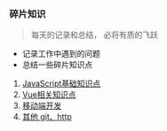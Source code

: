 ### 碎片知识
> 每天的记录和总结， 必将有质的飞跃
- 记录工作中遇到的问题
- 总结一些碎片知识点

1. [JavaScript基础知识点](https://github.com/dale426/long-Fragment-Knowledge/issues/1)
2. [Vue相关知识点](https://github.com/dale426/long-Fragment-Knowledge/issues/2)
3. [移动端开发](https://github.com/dale426/long-Fragment-Knowledge/issues/3)
4. [其他 git、http](https://github.com/dale426/long-Fragment-Knowledge/issues/4)

